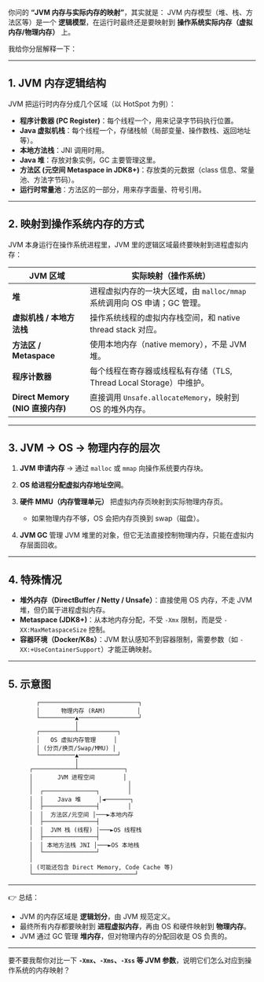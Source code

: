 你问的 **“JVM 内存与实际内存的映射”**，其实就是：
JVM 内存模型（堆、栈、方法区等）是一个 **逻辑模型**，在运行时最终还是要映射到 **操作系统实际内存（虚拟内存/物理内存）** 上。

我给你分层解释一下：

---

## 1. JVM 内存逻辑结构

JVM 把运行时内存分成几个区域（以 HotSpot 为例）：

* **程序计数器 (PC Register)**：每个线程一个，用来记录字节码执行位置。
* **Java 虚拟机栈**：每个线程一个，存储栈帧（局部变量、操作数栈、返回地址等）。
* **本地方法栈**：JNI 调用时用。
* **Java 堆**：存放对象实例，GC 主要管理这里。
* **方法区 (元空间 Metaspace in JDK8+)**：存放类的元数据（class 信息、常量池、方法字节码）。
* **运行时常量池**：方法区的一部分，用来存字面量、符号引用。

---

## 2. 映射到操作系统内存的方式

JVM 本身运行在操作系统进程里，JVM 里的逻辑区域最终要映射到进程虚拟内存：

| JVM 区域                       | 实际映射（操作系统）                                      |
| ---------------------------- | ----------------------------------------------- |
| **堆**                        | 进程虚拟内存的一块大区域，由 `malloc/mmap` 系统调用向 OS 申请；GC 管理。 |
| **虚拟机栈 / 本地方法栈**             | 操作系统线程的虚拟内存栈空间，和 native thread stack 对应。        |
| **方法区 / Metaspace**          | 使用本地内存（native memory），不是 JVM 堆。                 |
| **程序计数器**                    | 每个线程在寄存器或线程私有存储（TLS, Thread Local Storage）中维护。  |
| **Direct Memory (NIO 直接内存)** | 直接调用 `Unsafe.allocateMemory`，映射到 OS 的堆外内存。      |

---

## 3. JVM → OS → 物理内存的层次

1. **JVM 申请内存** → 通过 `malloc` 或 `mmap` 向操作系统要内存块。
2. **OS 给进程分配虚拟内存地址空间**。
3. **硬件 MMU（内存管理单元）** 把虚拟内存页映射到实际物理内存页。

   * 如果物理内存不够，OS 会把内存页换到 swap（磁盘）。
4. **JVM GC** 管理 JVM 堆里的对象，但它无法直接控制物理内存，只能在虚拟内存层面回收。

---

## 4. 特殊情况

* **堆外内存（DirectBuffer / Netty / Unsafe）**：直接使用 OS 内存，不走 JVM 堆，但仍属于进程虚拟内存。
* **Metaspace (JDK8+)**：从本地内存分配，不受 `-Xmx` 限制，而是受 `-XX:MaxMetaspaceSize` 控制。
* **容器环境（Docker/K8s）**：JVM 默认感知不到容器限制，需要参数（如 `-XX:+UseContainerSupport`）才能正确映射。

---

## 5. 示意图

```
        ┌────────────────────────────┐
        │      物理内存 (RAM)         │
        └──────────▲─────────────────┘
                   │
        ┌──────────┴───────────┐
        │   OS 虚拟内存管理     │
        │ (分页/换页/Swap/MMU) │
        └──────────▲───────────┘
                   │
      ┌────────────┴─────────────┐
      │       JVM 进程空间        │
      │                           │
      │  ┌───────────────┐        │
      │  │    Java 堆     │◄───────┐
      │  ├───────────────┤        │
      │  │  方法区/元空间 │───►本地内存
      │  ├───────────────┤
      │  │  JVM 栈 (线程) │───►OS 线程栈
      │  ├───────────────┤
      │  │ 本地方法栈 JNI │───►OS 本地栈
      │  └───────────────┘
      │
      │ (可能还包含 Direct Memory, Code Cache 等)
      └─────────────────────────────┘
```

---

👉 总结：

* JVM 的内存区域是 **逻辑划分**，由 JVM 规范定义。
* 最终所有内存都要映射到 **进程虚拟内存**，再由 OS 和硬件映射到 **物理内存**。
* JVM 通过 GC 管理 **堆内存**，但对物理内存的分配回收是 OS 负责的。

---

要不要我帮你对比一下 **`-Xmx`、`-Xms`、`-Xss` 等 JVM 参数**，说明它们怎么对应到操作系统的内存映射？